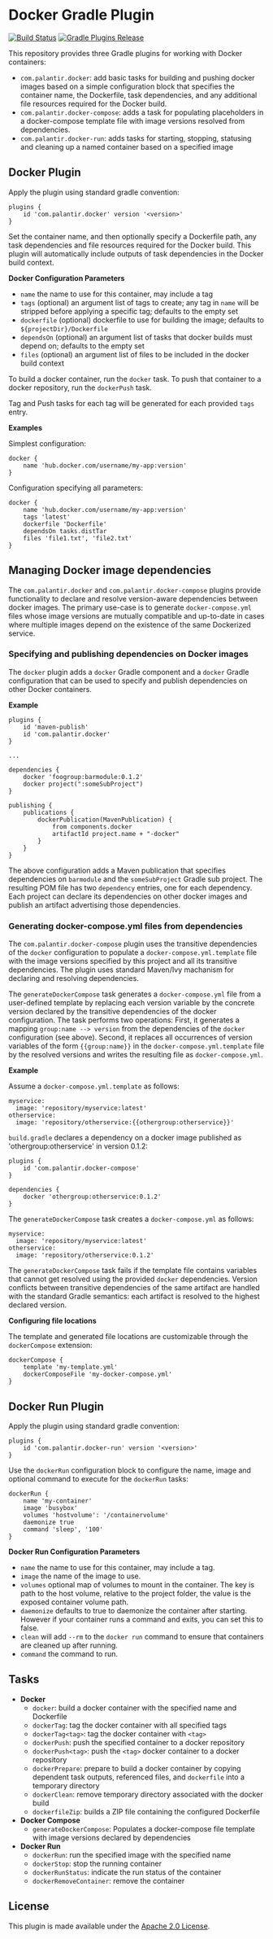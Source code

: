 Docker Gradle Plugin
====================
[![Build Status](https://circleci.com/gh/palantir/gradle-docker.svg?style=shield)](https://circleci.com/gh/palantir/gradle-docker)
[![Gradle Plugins Release](https://img.shields.io/github/release/palantir/gradle-docker.svg)](https://plugins.gradle.org/plugin/com.palantir.docker)

This repository provides three Gradle plugins for working with Docker containers:
- `com.palantir.docker`: add basic tasks for building and pushing
  docker images based on a simple configuration block that specifies the container
  name, the Dockerfile, task dependencies, and any additional file resources
  required for the Docker build.
- `com.palantir.docker-compose`: adds a task for populating placeholders in a 
  docker-compose template file with image versions resolved from
  dependencies.
- `com.palantir.docker-run`: adds tasks for starting, stopping, statusing and cleaning
  up a named container based on a specified image

Docker Plugin
-------------
Apply the plugin using standard gradle convention:

    plugins {
        id 'com.palantir.docker' version '<version>'
    }

Set the container name, and then optionally specify a Dockerfile path, any task
dependencies and file resources required for the Docker build. This plugin will
automatically include outputs of task dependencies in the Docker build context.

**Docker Configuration Parameters**
- `name` the name to use for this container, may include a tag
- `tags` (optional) an argument list of tags to create; any tag in `name` will
  be stripped before applying a specific tag; defaults to the empty set
- `dockerfile` (optional) dockerfile to use for building the image; defaults to
  `${projectDir}/Dockerfile`
- `dependsOn` (optional) an argument list of tasks that docker builds must depend on;
  defaults to the empty set
- `files` (optional) an argument list of files to be included in the docker build context

To build a docker container, run the `docker` task. To push that container to a
docker repository, run the `dockerPush` task.

Tag and Push tasks for each tag will be generated for each provided `tags` entry. 

**Examples**

Simplest configuration:

    docker {
        name 'hub.docker.com/username/my-app:version'
    }

Configuration specifying all parameters:

    docker {
        name 'hub.docker.com/username/my-app:version'
        tags 'latest'
        dockerfile 'Dockerfile'
        dependsOn tasks.distTar
        files 'file1.txt', 'file2.txt'
    }


Managing Docker image dependencies
----------------------------------
The `com.palantir.docker` and `com.palantir.docker-compose` plugins provide
functionality to declare and resolve version-aware dependencies between docker
images. The primary use-case is to generate `docker-compose.yml` files whose
image versions are mutually compatible and up-to-date in cases where multiple
images depend on the existence of the same Dockerized service.

### Specifying and publishing dependencies on Docker images

The `docker` plugin adds a `docker` Gradle component and a `docker` Gradle
configuration that can be used to specify and publish dependencies on other
Docker containers.

**Example**

    plugins {
        id 'maven-publish'
        id 'com.palantir.docker'
    }

    ...

    dependencies {
        docker 'foogroup:barmodule:0.1.2'
        docker project(":someSubProject")
    }

    publishing {
        publications {
            dockerPublication(MavenPublication) {
                from components.docker
                artifactId project.name + "-docker"
            }
        }
    }

The above configuration adds a Maven publication that specifies dependencies on
`barmodule` and the `someSubProject` Gradle sub project. The resulting POM file
has two `dependency` entries, one for each dependency. Each project can declare
its dependencies on other docker images and publish an artifact advertising
those dependencies.

### Generating docker-compose.yml files from dependencies

The `com.palantir.docker-compose` plugin uses the transitive dependencies of the
`docker` configuration to populate a `docker-compose.yml.template` file with the
image versions specified by this project and all its transitive dependencies.
The plugin uses standard Maven/Ivy machanism for declaring and resolving
dependencies.

The `generateDockerCompose` task generates a `docker-compose.yml` file from a
user-defined template by replacing each version variable by the concrete version
declared by the transitive dependencies of the docker configuration.  The task
performs two operations: First, it generates a mapping `group:name --> version`
from the dependencies of the `docker` configuration (see above). Second, it
replaces all occurrences of version variables of the form `{{group:name}}` in
the `docker-compose.yml.template` file by the resolved versions and writes the
resulting file as `docker-compose.yml`.

**Example**

Assume a `docker-compose.yml.template` as follows:

    myservice:
      image: 'repository/myservice:latest'
    otherservice:
      image: 'repository/otherservice:{{othergroup:otherservice}}'

`build.gradle` declares a dependency on a docker image published as
'othergroup:otherservice' in version 0.1.2:

    plugins {
        id 'com.palantir.docker-compose'
    }

    dependencies {
        docker 'othergroup:otherservice:0.1.2'
    }

The `generateDockerCompose` task creates a `docker-compose.yml` as follows:

    myservice:
      image: 'repository/myservice:latest'
    otherservice:
      image: 'repository/otherservice:0.1.2'

The `generateDockerCompose` task fails if the template file contains variables
that cannot get resolved using the provided `docker` dependencies. Version
conflicts between transitive dependencies of the same artifact are handled with
the standard Gradle semantics: each artifact is resolved to the highest declared
version.

**Configuring file locations**

The template and generated file locations are customizable through the
`dockerCompose` extension:

    dockerCompose {
        template 'my-template.yml'
        dockerComposeFile 'my-docker-compose.yml'
    }

Docker Run Plugin
-----------------
Apply the plugin using standard gradle convention:

    plugins {
        id 'com.palantir.docker-run' version '<version>'
    }

Use the `dockerRun` configuration block to configure the name, image and optional
command to execute for the `dockerRun` tasks:

    dockerRun {
        name 'my-container'
        image 'busybox'
        volumes 'hostvolume': '/containervolume'
        daemonize true
        command 'sleep', '100'
    }

**Docker Run Configuration Parameters**
- `name` the name to use for this container, may include a tag.
- `image` the name of the image to use.
- `volumes` optional map of volumes to mount in the container. The key is path
  to the host volume, relative to the project folder, the value is the exposed
  container volume path.
- `daemonize` defaults to true to daemonize the container after starting. However
  if your container runs a command and exits, you can set this to false.
- `clean` will add `--rm` to the `docker run` command to ensure that containers
  are cleaned up after running.
- `command` the command to run.

Tasks
-----

 * **Docker**
   * `docker`: build a docker container with the specified name and Dockerfile
   * `dockerTag`: tag the docker container with all specified tags
   * `dockerTag<tag>`: tag the docker container with `<tag>`
   * `dockerPush`: push the specified container to a docker repository
   * `dockerPush<tag>`: push the `<tag>` docker container to a docker repository
   * `dockerPrepare`: prepare to build a docker container by copying
     dependent task outputs, referenced files, and `dockerfile` into a temporary
     directory
   * `dockerClean`: remove temporary directory associated with the docker build
   * `dockerfileZip`: builds a ZIP file containing the configured Dockerfile
 * **Docker Compose**
   * `generateDockerCompose`: Populates a docker-compose file template with image
     versions declared by dependencies
 * **Docker Run**
   * `dockerRun`: run the specified image with the specified name
   * `dockerStop`: stop the running container
   * `dockerRunStatus`: indicate the run status of the container
   * `dockerRemoveContainer`: remove the container

License
-------
This plugin is made available under the [Apache 2.0 License](http://www.apache.org/licenses/LICENSE-2.0).
